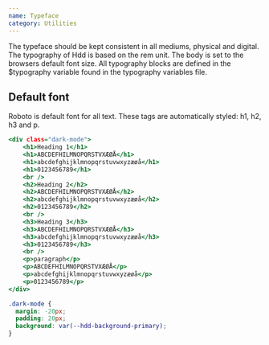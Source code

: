 ```yaml
---
name: Typeface
category: Utilities
---
```

The typeface should be kept consistent in all mediums, physical and digital. The typography of Hdd is based on the rem unit. The body is set to the browsers default font size. All typography blocks are defined in the $typography variable found in the typography variables file.

## Default font
Roboto is default font for all text. These tags are automatically styled: h1, h2, h3 and p.

```roboto.html
<div class="dark-mode">
    <h1>Heading 1</h1>
    <h1>ABCDEFHILMNOPQRSTVXÆØÅ</h1>
    <h1>abcdefghijklmnopqrstuvwxyzæøå</h1>
    <h1>0123456789</h1>
    <br />
    <h2>Heading 2</h2>
    <h2>ABCDEFHILMNOPQRSTVXÆØÅ</h2>
    <h2>abcdefghijklmnopqrstuvwxyzæøå</h2>
    <h2>0123456789</h2>
    <br />
    <h3>Heading 3</h3>
    <h3>ABCDEFHILMNOPQRSTVXÆØÅ</h3>
    <h3>abcdefghijklmnopqrstuvwxyzæøå</h3>
    <h3>0123456789</h3>
    <br />
    <p>paragraph</p>
    <p>ABCDEFHILMNOPQRSTVXÆØÅ</p>
    <p>abcdefghijklmnopqrstuvwxyzæøå</p>
    <p>0123456789</p>
</div>
```

```roboto.css hidden
.dark-mode {
  margin: -20px;
  padding: 20px;
  background: var(--hdd-background-primary);
}
```